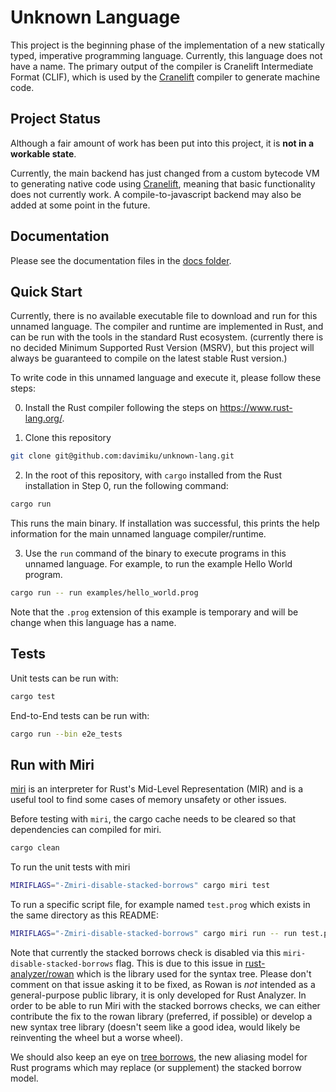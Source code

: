 # Unknown Language

This project is the beginning phase of the implementation of a new statically typed, imperative programming language. Currently, this language does not have a name. The primary output of the compiler is Cranelift Intermediate Format (CLIF), which is used by the [Cranelift](https://cranelift.dev/) compiler to generate machine code.

## Project Status

Although a fair amount of work has been put into this project, it is **not in a workable state**.

Currently, the main backend has just changed from a custom bytecode VM to generating native code using [Cranelift](https://cranelift.dev/), meaning that basic functionality does not currently work. A compile-to-javascript backend may also be added at some point in the future.

## Documentation

Please see the documentation files in the [docs folder](docs/README.md).

## Quick Start

Currently, there is no available executable file to download and run for this unnamed language. The compiler and runtime are implemented in Rust, and can be run with the tools in the standard Rust ecosystem. (currently there is no decided Minimum Supported Rust Version (MSRV), but this project will always be guaranteed to compile on the latest stable Rust version.)

To write code in this unnamed language and execute it, please follow these steps:

0. Install the Rust compiler following the steps on https://www.rust-lang.org/.

1. Clone this repository

```sh
git clone git@github.com:davimiku/unknown-lang.git
```

2. In the root of this repository, with `cargo` installed from the Rust installation in Step 0, run the following command:

```sh
cargo run
```

This runs the main binary. If installation was successful, this prints the help information for the main unnamed language compiler/runtime.

3. Use the `run` command of the binary to execute programs in this unnamed language. For example, to run the example Hello World program.

```sh
cargo run -- run examples/hello_world.prog
```

Note that the `.prog` extension of this example is temporary and will be change when this language has a name.

## Tests

Unit tests can be run with:

```sh
cargo test
```

End-to-End tests can be run with:

```sh
cargo run --bin e2e_tests
```

## Run with Miri

[miri](https://github.com/rust-lang/miri) is an interpreter for Rust's Mid-Level Representation (MIR) and is a useful tool to find some cases of memory unsafety or other issues.

Before testing with `miri`, the cargo cache needs to be cleared so that dependencies can compiled for miri.

```sh
cargo clean
```

To run the unit tests with miri

```sh
MIRIFLAGS="-Zmiri-disable-stacked-borrows" cargo miri test
```

To run a specific script file, for example named `test.prog` which exists in the same directory as this README:

```sh
MIRIFLAGS="-Zmiri-disable-stacked-borrows" cargo miri run -- run test.prog
```

Note that currently the stacked borrows check is disabled via this `miri-disable-stacked-borrows` flag. This is due to this issue in [rust-analyzer/rowan](https://github.com/rust-analyzer/rowan/issues/108) which is the library used for the syntax tree. Please don't comment on that issue asking it to be fixed, as Rowan is _not_ intended as a general-purpose public library, it is only developed for Rust Analyzer. In order to be able to run Miri with the stacked borrows checks, we can either contribute the fix to the rowan library (preferred, if possible) or develop a new syntax tree library (doesn't seem like a good idea, would likely be reinventing the wheel but a worse wheel).

We should also keep an eye on [tree borrows](https://perso.crans.org/vanille/treebor/), the new aliasing model for Rust programs which may replace (or supplement) the stacked borrow model.
